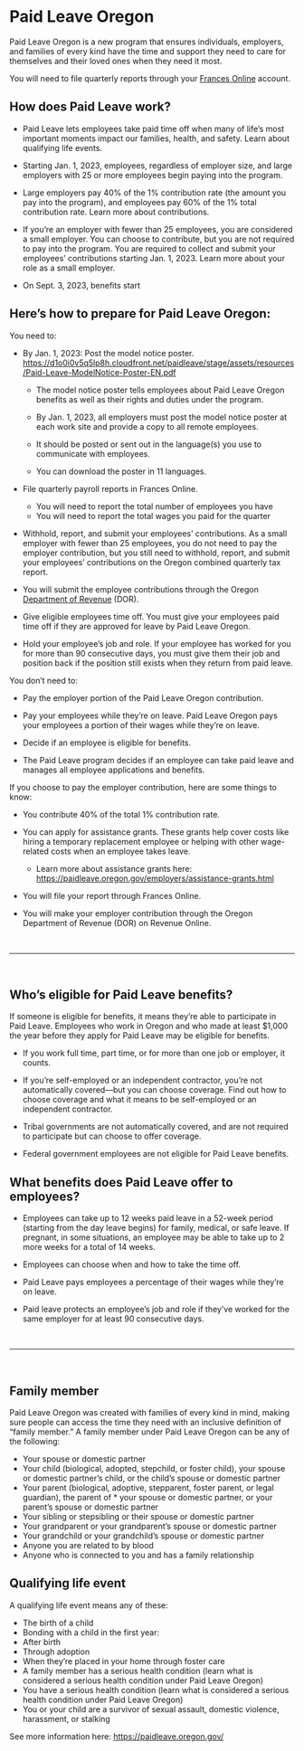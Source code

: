 # Paid Leave Oregon

Paid Leave Oregon is a new program that ensures individuals, employers, and families of every kind have the time and support they need to care for themselves and their loved ones when they need it most.  

You will need to file quarterly reports through your [Frances Online](frances_online.md) account.

## How does Paid Leave work?

* Paid Leave lets employees take paid time off when many of life’s most important moments impact our families, health, and safety. Learn about qualifying life events.

* Starting Jan. 1, 2023, employees, regardless of employer size, and large employers with 25 or more employees begin paying into the program.

* Large employers pay 40% of the 1% contribution rate (the amount you pay into the program), and employees pay 60% of the 1% total contribution rate. Learn more about contributions.

* If you’re an employer with fewer than 25 employees, you are considered a small employer. You can choose to contribute, but you are not required to pay into the program. You are required to collect and submit your employees’ contributions starting Jan. 1, 2023. Learn more about your role as a small employer.

* On Sept. 3, 2023, benefits start

## Here’s how to prepare for Paid Leave Oregon:

You need to:

* By Jan. 1, 2023: Post the model notice poster.
https://d1o0i0v5q5lp8h.cloudfront.net/paidleave/stage/assets/resources/Paid-Leave-ModelNotice-Poster-EN.pdf

    * The model notice poster tells employees about Paid Leave Oregon benefits as well as their rights and duties under the program.

    * By Jan. 1, 2023, all employers must post the model notice poster at each work site and provide a copy to all remote employees.

    * It should be posted or sent out in the language(s) you use to communicate with employees.

    * You can download the poster in 11 languages.

* File quarterly payroll reports in Frances Online.
    * You will need to report the total number of employees you have
    * You will need to report the total wages you paid for the quarter 

* Withhold, report, and submit your employees’ contributions. As a small employer with fewer than 25 employees, you do not need to pay the employer contribution, but you still need to withhold, report, and submit your employees’ contributions on the Oregon combined quarterly tax report.

* You will submit the employee contributions through the Oregon [Department of Revenue](department_of_revenue.md) (DOR).

* Give eligible employees time off. You must give your employees paid time off if they are approved for leave by Paid Leave Oregon.

* Hold your employee’s job and role. If your employee has worked for you for more than 90 consecutive days, you must give them their job and position back if the position still exists when they return from paid leave.

You don’t need to:

* Pay the employer portion of the Paid Leave Oregon contribution. 

* Pay your employees while they’re on leave. Paid Leave Oregon pays your employees a portion of their wages while they’re on leave.

* Decide if an employee is eligible for benefits. 

* The Paid Leave program decides if an employee can take paid leave and manages all employee applications and benefits. 

If you choose to pay the employer contribution, here are some things to know:

* You contribute 40% of the total 1% contribution rate.

* You can apply for assistance grants. These grants help cover costs like hiring a temporary replacement employee or helping with other wage-related costs when an employee takes leave. 

    * Learn more about assistance grants here: https://paidleave.oregon.gov/employers/assistance-grants.html

* You will file your report through Frances Online. 

* You will make your employer contribution through the Oregon Department of Revenue (DOR) on Revenue Online.


<br>
<hr>
<br>


## Who’s eligible for Paid Leave benefits?

If someone is eligible for benefits, it means they’re able to participate in Paid Leave. Employees who work in Oregon and who made at least $1,000 the year before they apply for Paid Leave may be eligible for benefits. 

* If you work full time, part time, or for more than one job or employer, it counts.

* If you’re self-employed or an independent contractor, you’re not automatically covered—but you can choose coverage. Find out how to choose coverage and what it means to be self-employed or an independent contractor.

* Tribal governments are not automatically covered, and are not required to participate but can choose to offer coverage.

* Federal government employees are not eligible for Paid Leave benefits.

## What benefits does Paid Leave offer to employees?

* Employees can take up to 12 weeks paid leave in a 52-week period (starting from the day leave begins) for family, medical, or safe leave. If pregnant, in some situations, an employee may be able to take up to 2 more weeks for a total of 14 weeks.

* Employees can choose when and how to take the time off. 

* Paid Leave pays employees a percentage of their wages while they’re on leave.

* Paid leave protects an employee’s job and role if they’ve worked for the same employer for at least 90 consecutive days.

<br>
<hr>
<br>

## Family member

Paid Leave Oregon was created with families of every kind in mind, making sure people can access the time they need with an inclusive definition of “family member.” A family member under Paid Leave Oregon can be any of the following:

* Your spouse or domestic partner
* Your child (biological, adopted, stepchild, or foster child), your spouse or domestic partner’s child, or the child’s spouse or domestic partner
* Your parent (biological, adoptive, stepparent, foster parent, or legal guardian), the parent of * your spouse or domestic partner, or your parent’s spouse or domestic partner
* Your sibling or stepsibling or their spouse or domestic partner
* Your grandparent or your grandparent’s spouse or domestic partner
* Your grandchild or your grandchild’s spouse or domestic partner
* Anyone you are related to by blood 
* Anyone who is connected to you and has a family relationship

## Qualifying life event

A qualifying life event means any of these:

* The birth of a child
* Bonding with a child in the first year:
* After birth
* Through adoption
* When they’re placed in your home through foster care
* A family member has a serious health condition (learn what is considered a serious health condition under Paid Leave Oregon)
* You have a serious health condition (learn what is considered a serious health condition under Paid Leave Oregon)
* You or your child are a survivor of sexual assault, domestic violence, harassment, or stalking

See more information here: https://paidleave.oregon.gov/